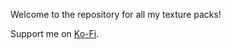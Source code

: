 Welcome to the repository for all my texture packs!

<p>Support me on <a href="https://www.ko-fi/rejaad" target="_blank" rel="noopener noreferrer">Ko-Fi</a>.</p>
